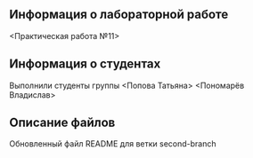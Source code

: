## Информация о лабораторной работе

<Практическая работа №11>

## Информация о студентах

Выполнили студенты группы 
<Попова Татьяна>
<Пономарёв Владислав>

## Описание файлов

Обновленный файл README для ветки second-branch